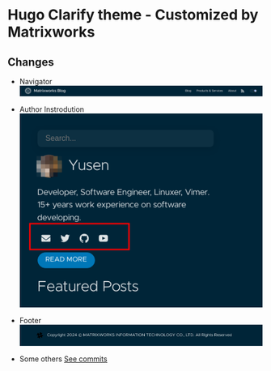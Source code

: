 # Hugo Clarify theme - Customized by Matrixworks

## Changes

- Navigator
![Figure](https://github.com/iveteran/hugo-clarity-mwx/blob/master/images/navigator.png?raw=true)

- Author Instrodution
![Figure](https://github.com/iveteran/hugo-clarity-mwx/blob/master/images/author_introduction.png?raw=true)

- Footer
![Figure](https://github.com/iveteran/hugo-clarity-mwx/blob/master/images/footer.png?raw=true)

- Some others
[See commits](https://github.com/iveteran/hugo-clarity-mwx/commit/e4adb79a24b3a67708dd0f6a9f632ff048f4e227)

